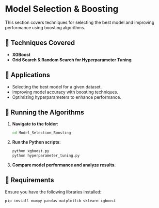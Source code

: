 # Model Selection & Boosting  

This section covers techniques for selecting the best model and improving performance using boosting algorithms.  

## 📌 Techniques Covered  
- **XGBoost**  
- **Grid Search & Random Search for Hyperparameter Tuning**  

## 📌 Applications  
- Selecting the best model for a given dataset.  
- Improving model accuracy with boosting techniques.  
- Optimizing hyperparameters to enhance performance.  

## 📌 Running the Algorithms  
1. **Navigate to the folder:**  
   ```bash
   cd Model_Selection_Boosting
   ```
2. **Run the Python scripts:**  
   ```bash
   python xgboost.py
   python hyperparameter_tuning.py
   ```
3. **Compare model performance and analyze results.**  

## 📌 Requirements  
Ensure you have the following libraries installed:  
```bash
pip install numpy pandas matplotlib sklearn xgboost
